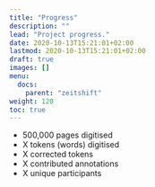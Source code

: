 ```yaml
---
title: "Progress"
description: ""
lead: "Project progress."
date: 2020-10-13T15:21:01+02:00
lastmod: 2020-10-13T15:21:01+02:00
draft: true
images: []
menu:
  docs:
    parent: "zeitshift"
weight: 120
toc: true
---
```


<!--{{< alert icon="💡" text="You can change the commands in the scripts section of `./package.json`." >}}-->


- 500,000 pages digitised
- X tokens (words) digitised
- X corrected tokens
- X contributed annotations
- X unique participants
